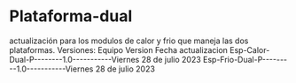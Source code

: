 # Plataforma-dual
actualización para los modulos de calor y frio que maneja las dos plataformas.
Versiones:
Equipo                 Version        Fecha actualizacion
Esp-Calor-Dual-P--------1.0-----------Viernes 28 de julio 2023
Esp-Frio-Dual-P---------1.0-----------Viernes 28 de julio 2023
